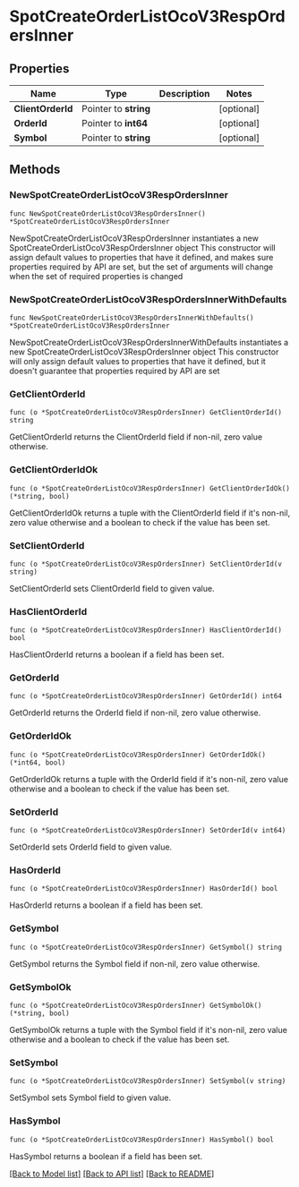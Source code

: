 # SpotCreateOrderListOcoV3RespOrdersInner

## Properties

Name | Type | Description | Notes
------------ | ------------- | ------------- | -------------
**ClientOrderId** | Pointer to **string** |  | [optional] 
**OrderId** | Pointer to **int64** |  | [optional] 
**Symbol** | Pointer to **string** |  | [optional] 

## Methods

### NewSpotCreateOrderListOcoV3RespOrdersInner

`func NewSpotCreateOrderListOcoV3RespOrdersInner() *SpotCreateOrderListOcoV3RespOrdersInner`

NewSpotCreateOrderListOcoV3RespOrdersInner instantiates a new SpotCreateOrderListOcoV3RespOrdersInner object
This constructor will assign default values to properties that have it defined,
and makes sure properties required by API are set, but the set of arguments
will change when the set of required properties is changed

### NewSpotCreateOrderListOcoV3RespOrdersInnerWithDefaults

`func NewSpotCreateOrderListOcoV3RespOrdersInnerWithDefaults() *SpotCreateOrderListOcoV3RespOrdersInner`

NewSpotCreateOrderListOcoV3RespOrdersInnerWithDefaults instantiates a new SpotCreateOrderListOcoV3RespOrdersInner object
This constructor will only assign default values to properties that have it defined,
but it doesn't guarantee that properties required by API are set

### GetClientOrderId

`func (o *SpotCreateOrderListOcoV3RespOrdersInner) GetClientOrderId() string`

GetClientOrderId returns the ClientOrderId field if non-nil, zero value otherwise.

### GetClientOrderIdOk

`func (o *SpotCreateOrderListOcoV3RespOrdersInner) GetClientOrderIdOk() (*string, bool)`

GetClientOrderIdOk returns a tuple with the ClientOrderId field if it's non-nil, zero value otherwise
and a boolean to check if the value has been set.

### SetClientOrderId

`func (o *SpotCreateOrderListOcoV3RespOrdersInner) SetClientOrderId(v string)`

SetClientOrderId sets ClientOrderId field to given value.

### HasClientOrderId

`func (o *SpotCreateOrderListOcoV3RespOrdersInner) HasClientOrderId() bool`

HasClientOrderId returns a boolean if a field has been set.

### GetOrderId

`func (o *SpotCreateOrderListOcoV3RespOrdersInner) GetOrderId() int64`

GetOrderId returns the OrderId field if non-nil, zero value otherwise.

### GetOrderIdOk

`func (o *SpotCreateOrderListOcoV3RespOrdersInner) GetOrderIdOk() (*int64, bool)`

GetOrderIdOk returns a tuple with the OrderId field if it's non-nil, zero value otherwise
and a boolean to check if the value has been set.

### SetOrderId

`func (o *SpotCreateOrderListOcoV3RespOrdersInner) SetOrderId(v int64)`

SetOrderId sets OrderId field to given value.

### HasOrderId

`func (o *SpotCreateOrderListOcoV3RespOrdersInner) HasOrderId() bool`

HasOrderId returns a boolean if a field has been set.

### GetSymbol

`func (o *SpotCreateOrderListOcoV3RespOrdersInner) GetSymbol() string`

GetSymbol returns the Symbol field if non-nil, zero value otherwise.

### GetSymbolOk

`func (o *SpotCreateOrderListOcoV3RespOrdersInner) GetSymbolOk() (*string, bool)`

GetSymbolOk returns a tuple with the Symbol field if it's non-nil, zero value otherwise
and a boolean to check if the value has been set.

### SetSymbol

`func (o *SpotCreateOrderListOcoV3RespOrdersInner) SetSymbol(v string)`

SetSymbol sets Symbol field to given value.

### HasSymbol

`func (o *SpotCreateOrderListOcoV3RespOrdersInner) HasSymbol() bool`

HasSymbol returns a boolean if a field has been set.


[[Back to Model list]](../README.md#documentation-for-models) [[Back to API list]](../README.md#documentation-for-api-endpoints) [[Back to README]](../README.md)


